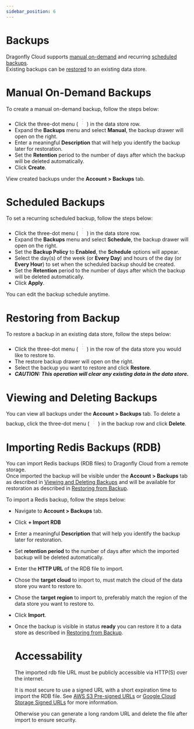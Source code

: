 ```yaml
---
sidebar_position: 6
---
```


# Backups

Dragonfly Cloud supports [manual on-demand](#manual-on-demand-backups) and recurring [scheduled backups](#scheduled-backups).  
Existing backups can be [restored](#restoring-from-backup) to an existing data store.

# Manual On-Demand Backups

To create a manual on-demand backup, follow the steps below:

- Click the three-dot menu (<svg xmlns="http://www.w3.org/2000/svg" height="24px" viewBox="0 -960 960 960" width="24px" fill="#e8eaed"><path d="M480-160q-33 0-56.5-23.5T400-240q0-33 23.5-56.5T480-320q33 0 56.5 23.5T560-240q0 33-23.5 56.5T480-160Zm0-240q-33 0-56.5-23.5T400-480q0-33 23.5-56.5T480-560q33 0 56.5 23.5T560-480q0 33-23.5 56.5T480-400Zm0-240q-33 0-56.5-23.5T400-720q0-33 23.5-56.5T480-800q33 0 56.5 23.5T560-720q0 33-23.5 56.5T480-640Z"/></svg>) in the data store row.
- Expand the **Backups** menu and select **Manual**, the backup drawer will open on the right.
- Enter a meaningful **Description** that will help you identify the backup later for restoration.
- Set the **Retention** period to the number of days after which the backup will be deleted automatically.
- Click **Create**.

View created backups under the **Account > Backups** tab.

# Scheduled Backups

To set a recurring scheduled backup, follow the steps below:

- Click the three-dot menu (<svg xmlns="http://www.w3.org/2000/svg" height="24px" viewBox="0 -960 960 960" width="24px" fill="#e8eaed"><path d="M480-160q-33 0-56.5-23.5T400-240q0-33 23.5-56.5T480-320q33 0 56.5 23.5T560-240q0 33-23.5 56.5T480-160Zm0-240q-33 0-56.5-23.5T400-480q0-33 23.5-56.5T480-560q33 0 56.5 23.5T560-480q0 33-23.5 56.5T480-400Zm0-240q-33 0-56.5-23.5T400-720q0-33 23.5-56.5T480-800q33 0 56.5 23.5T560-720q0 33-23.5 56.5T480-640Z"/></svg>) in the data store row.
- Expand the **Backups** menu and select **Schedule**, the backup drawer will open on the right.
- Set the **Backup Policy** to **Enabled**, the **Schedule** options will appear.
- Select the day(s) of the week (or **Every Day**) and hours of the day (or **Every Hour**) to set when the scheduled backup should be created.
- Set the **Retention** period to the number of days after which the backup will be deleted automatically.
- Click **Apply**.

You can edit the backup schedule anytime. 

# Restoring from Backup 

To restore a backup in an existing data store, follow the steps below:

- Click the three-dot menu (<svg xmlns="http://www.w3.org/2000/svg" height="24px" viewBox="0 -960 960 960" width="24px" fill="#e8eaed"><path d="M480-160q-33 0-56.5-23.5T400-240q0-33 23.5-56.5T480-320q33 0 56.5 23.5T560-240q0 33-23.5 56.5T480-160Zm0-240q-33 0-56.5-23.5T400-480q0-33 23.5-56.5T480-560q33 0 56.5 23.5T560-480q0 33-23.5 56.5T480-400Zm0-240q-33 0-56.5-23.5T400-720q0-33 23.5-56.5T480-800q33 0 56.5 23.5T560-720q0 33-23.5 56.5T480-640Z"/></svg>) in the row of the data store you would like to restore to.
- The restore backup drawer will open on the right.
- Select the backup you want to restore and click **Restore**.
- ***CAUTION: This operation will clear any existing data in the data store.***

# Viewing and Deleting Backups 

You can view all backups under the **Account > Backups** tab.
To delete a backup, click the three-dot menu (<svg xmlns="http://www.w3.org/2000/svg" height="24px" viewBox="0 -960 960 960" width="24px" fill="#e8eaed"><path d="M480-160q-33 0-56.5-23.5T400-240q0-33 23.5-56.5T480-320q33 0 56.5 23.5T560-240q0 33-23.5 56.5T480-160Zm0-240q-33 0-56.5-23.5T400-480q0-33 23.5-56.5T480-560q33 0 56.5 23.5T560-480q0 33-23.5 56.5T480-400Zm0-240q-33 0-56.5-23.5T400-720q0-33 23.5-56.5T480-800q33 0 56.5 23.5T560-720q0 33-23.5 56.5T480-640Z"/></svg>) in the backup row and click **Delete**.

# Importing Redis Backups (RDB)

You can import Redis backups (RDB files) to Dragonfly Cloud from a remote storage.  
Once imported the backup will be visible under the **Account > Backups** tab as described in [Viewing and Deleting Backups](#viewing-and-deleting-backups) and will be available for restoration as described in [Restoring from Backup](#restoring-from-backup).

To import a Redis backup, follow the steps below:
- Navigate to **Account > Backups** tab.
- Click **+ Import RDB**
- Enter a meaningful **Description** that will help you identify the backup later for restoration.
- Set **retention period** to the number of days after which the imported backup will be deleted automatically.
- Enter the **HTTP URL** of the RDB file to import. 
- Chose the **target cloud** to import to, must match the cloud of the data store you want to restore to.
- Chose the **target region** to import to, preferably match the region of the data store you want to restore to.
- Click **Import**.
- Once the backup is visible in status **ready** you can restore it to a data store as described in [Restoring from Backup](#restoring-from-backup). 

    # Accessability

    The imported rdb file URL must be publicly accessible via HTTP(S) over the internet.

    It is most secure to use a signed URL with a short expiration time to import the RDB file.
    See [AWS S3 Pre-signed URLs](https://docs.aws.amazon.com/AmazonS3/latest/userguide/ShareObjectPreSignedURL.html) or [Google Cloud Storage Signed URLs](https://cloud.google.com/storage/docs/access-control/signed-urls) for more information.

    Otherwise you can generate a long random URL and delete the file after import to ensure security.  


